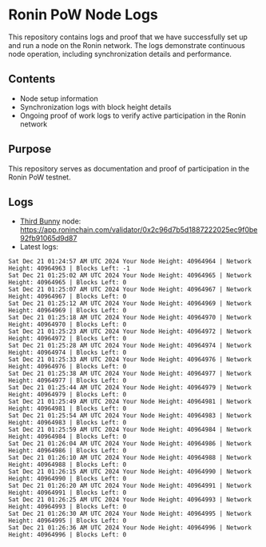 # Ronin PoW Node Logs

This repository contains logs and proof that we have successfully set up and run a node on the Ronin network. The logs demonstrate continuous node operation, including synchronization details and performance.

## Contents

- Node setup information
- Synchronization logs with block height details
- Ongoing proof of work logs to verify active participation in the Ronin network

## Purpose

This repository serves as documentation and proof of participation in the Ronin PoW testnet.

## Logs

- [Third Bunny](https://thirdbunny.xyz/) node: https://app.roninchain.com/validator/0x2c96d7b5d1887222025ec9f0be92fb91065d9d87
- Latest logs:
```
Sat Dec 21 01:24:57 AM UTC 2024 Your Node Height: 40964964 | Network Height: 40964963 | Blocks Left: -1
Sat Dec 21 01:25:02 AM UTC 2024 Your Node Height: 40964965 | Network Height: 40964965 | Blocks Left: 0
Sat Dec 21 01:25:07 AM UTC 2024 Your Node Height: 40964967 | Network Height: 40964967 | Blocks Left: 0
Sat Dec 21 01:25:12 AM UTC 2024 Your Node Height: 40964969 | Network Height: 40964969 | Blocks Left: 0
Sat Dec 21 01:25:18 AM UTC 2024 Your Node Height: 40964970 | Network Height: 40964970 | Blocks Left: 0
Sat Dec 21 01:25:23 AM UTC 2024 Your Node Height: 40964972 | Network Height: 40964972 | Blocks Left: 0
Sat Dec 21 01:25:28 AM UTC 2024 Your Node Height: 40964974 | Network Height: 40964974 | Blocks Left: 0
Sat Dec 21 01:25:33 AM UTC 2024 Your Node Height: 40964976 | Network Height: 40964976 | Blocks Left: 0
Sat Dec 21 01:25:38 AM UTC 2024 Your Node Height: 40964977 | Network Height: 40964977 | Blocks Left: 0
Sat Dec 21 01:25:44 AM UTC 2024 Your Node Height: 40964979 | Network Height: 40964979 | Blocks Left: 0
Sat Dec 21 01:25:49 AM UTC 2024 Your Node Height: 40964981 | Network Height: 40964981 | Blocks Left: 0
Sat Dec 21 01:25:54 AM UTC 2024 Your Node Height: 40964983 | Network Height: 40964983 | Blocks Left: 0
Sat Dec 21 01:25:59 AM UTC 2024 Your Node Height: 40964984 | Network Height: 40964984 | Blocks Left: 0
Sat Dec 21 01:26:04 AM UTC 2024 Your Node Height: 40964986 | Network Height: 40964986 | Blocks Left: 0
Sat Dec 21 01:26:10 AM UTC 2024 Your Node Height: 40964988 | Network Height: 40964988 | Blocks Left: 0
Sat Dec 21 01:26:15 AM UTC 2024 Your Node Height: 40964990 | Network Height: 40964990 | Blocks Left: 0
Sat Dec 21 01:26:20 AM UTC 2024 Your Node Height: 40964991 | Network Height: 40964991 | Blocks Left: 0
Sat Dec 21 01:26:25 AM UTC 2024 Your Node Height: 40964993 | Network Height: 40964993 | Blocks Left: 0
Sat Dec 21 01:26:30 AM UTC 2024 Your Node Height: 40964995 | Network Height: 40964995 | Blocks Left: 0
Sat Dec 21 01:26:36 AM UTC 2024 Your Node Height: 40964996 | Network Height: 40964996 | Blocks Left: 0
```
